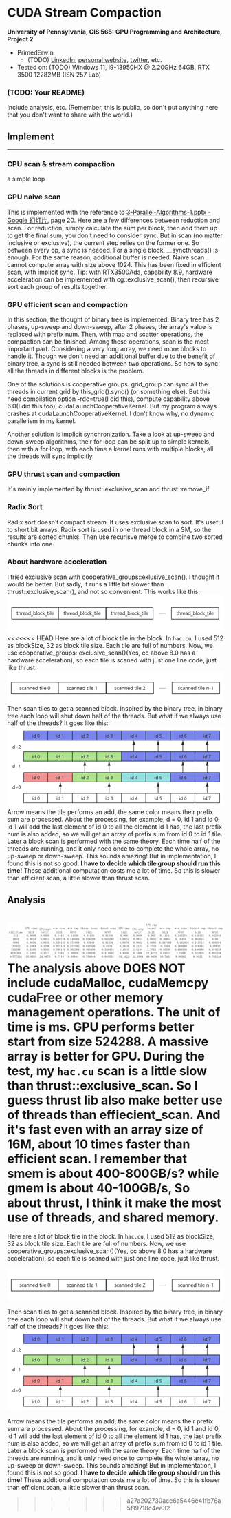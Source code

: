 CUDA Stream Compaction
======================

**University of Pennsylvania, CIS 565: GPU Programming and Architecture, Project 2**

* PrimedErwin
  * (TODO) [LinkedIn](), [personal website](), [twitter](), etc.
* Tested on: (TODO) Windows 11, i9-13950HX @ 2.20GHz 64GB, RTX 3500 12282MB (ISN 257 Lab)

### (TODO: Your README)

Include analysis, etc. (Remember, this is public, so don't put
anything here that you don't want to share with the world.)

## Implement

---
### CPU scan & stream compaction
a simple loop

### GPU naive scan
This is implemented with the reference to [3-Parallel-Algorithms-1.pptx - Google 幻灯片](https://docs.google.com/presentation/d/1ETVONA7QDM-WqsEj4qVOGD6Kura5I6E9yqH-7krnwZ0/edit?pli=1#slide=id.p31), page 20.
Here are a few differences between reduction and scan. For reduction, simply calculate the sum per block, then add them up to get the final sum, you don't need to consider sync. But in scan (no matter inclusive or exclusive), the current step relies on the former one. So between every op, a sync is needed. For a single block, \_\_syncthreads() is enough. For the same reason, additional buffer is needed. 
Naive scan cannot compute array with size above 1024. This has been fixed in efficient scan, with implicit sync.
Tip: with RTX3500Ada, capability 8.9, hardware accelaration can be implemented with cg::exclusive_scan(), then recursive sort each group of results together. 

### GPU efficient scan and compaction
In this section, the thought of binary tree is implemented. Binary tree has 2 phases, up-sweep and down-sweep, after 2 phases, the array's value is replaced with prefix num. Then, with map and scatter operations, the compaction can be finished.
Among these operations, scan is the most important part. Considering a very long array, we need more blocks to handle it. Though we don't need an additional buffer due to the benefit of binary tree, a sync is still needed between two operations. So how to sync all the threads in different blocks is the problem. 

One of the solutions is cooperative groups. grid_group can sync all the threads in current grid by this_grid().sync() (or something else). But this need compilation option -rdc=true(I did this), compute capability above 6.0(I did this too), cudaLaunchCooperativeKernel. But my program always crashes at cudaLaunchCooperativeKernel. I don't know why, no dynamic parallelism in my kernel.

Another solution is implicit synchronization. Take a look at up-sweep and down-sweep algorithms, their for loop can be split up to simple kernels, then with a for loop, with each time a kernel runs with multiple blocks, all the threads will sync implicitly. 

### GPU thrust scan and compaction
It's mainly implemented by thrust::exclusive_scan and thrust::remove_if.


### Radix Sort
Radix sort doesn't compact stream. It uses exclusive scan to sort. It's useful to short bit arrays. Radix sort is used in one thread block in a SM, so the results are sorted chunks. Then use recurisve merge to combine two sorted chunks into one. 

### About hardware acceleration
I tried exclusive scan with cooperative_groups::exlusive_scan(). I thought it would be better. But sadly, it runs a little bit slower than thrust::exclusive_scan(), and not so convenient. 
This works like this:
![](img/hac1.png)
<<<<<<< HEAD
Here are a lot of block tile in the block. In `hac.cu`, I used 512 as blockSize, 32 as block tile size. Each tile are full of numbers. Now, we use cooperative_groups::exclusive_scan()(Yes, cc above 8.0 has a hardware acceleration), so each tile is scaned with just one line code, just like thrust.
![](img/hac2.png)
Then scan tiles to get a scanned block. Inspired by the binary tree, in binary tree each loop will shut down half of the threads. But what if we always use half of the threads?
It goes like this:
![](img/hac3.png)
Arrow means the tile performs an add, the same color means their prefix sum are processed. About the processing, for example, d = 0, id 1 and id 0, id 1 will add the last element of id 0 to all the element id 1 has, the last prefix num is also added, so we will get an array of prefix sum from id 0 to id 1 tile. Later a block scan is performed with the same theory.
Each time half of the threads are running, and it only need once to complete the whole array, no up-sweep or down-sweep. This sounds amazing! But in implementation, I found this is not so good. **I have to decide which tile group should run this time!** These additional computation costs me a lot of time. So this is slower than efficient scan, a little slower than thrust scan. 

## Analysis
![](img/analysis.png)
The analysis above DOES NOT include cudaMalloc, cudaMemcpy cudaFree or other memory management operations. The unit of time is ms.
GPU performs better start from size 524288. A massive array is better for GPU.
During the test, my `hac.cu` scan is a little slow than thrust::exclusive_scan. So I guess thrust lib also make better use of threads than effiecient_scan. And it's fast even with an array size of 16M, about 10 times faster than efficient scan.
 I remember that smem is about 400-800GB/s? while gmem is about 40-100GB/s, So about thrust, I think it make the most use of threads, and shared memory.
=======

Here are a lot of block tile in the block. In `hac.cu`, I used 512 as blockSize, 32 as block tile size. Each tile are full of numbers. Now, we use cooperative_groups::exclusive_scan()(Yes, cc above 8.0 has a hardware acceleration), so each tile is scaned with just one line code, just like thrust.

![](img/hac2.png)

Then scan tiles to get a scanned block. Inspired by the binary tree, in binary tree each loop will shut down half of the threads. But what if we always use half of the threads?
It goes like this:
![](img/hac3.png)

Arrow means the tile performs an add, the same color means their prefix sum are processed. About the processing, for example, d = 0, id 1 and id 0, id 1 will add the last element of id 0 to all the element id 1 has, the last prefix num is also added, so we will get an array of prefix sum from id 0 to id 1 tile. Later a block scan is performed with the same theory.
Each time half of the threads are running, and it only need once to complete the whole array, no up-sweep or down-sweep. This sounds amazing! But in implementation, I found this is not so good. **I have to decide which tile group should run this time!** These additional computation costs me a lot of time. So this is slower than efficient scan, a little slower than thrust scan. 
>>>>>>> a27a202730ace6a5446e41fb76a5f19718c4ee32
